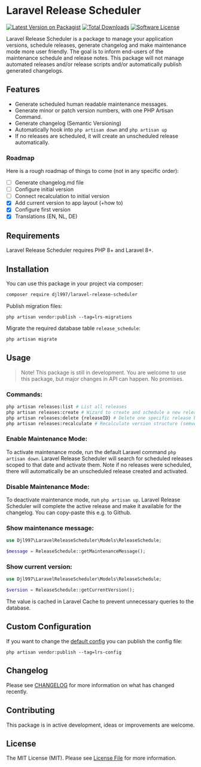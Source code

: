 # Laravel Release Scheduler

[![Latest Version on Packagist](https://img.shields.io/packagist/v/djl997/laravel-release-scheduler.svg?style=flat-square)](https://packagist.org/packages/djl997/laravel-release-scheduler)
[![Total Downloads](https://img.shields.io/packagist/dt/djl997/laravel-release-scheduler.svg?style=flat-square)](https://packagist.org/packages/djl997/laravel-release-scheduler)
[![Software License](https://img.shields.io/badge/license-MIT-brightgreen.svg?style=flat-square)](LICENSE)

Laravel Release Scheduler is a package to manage your application versions, schedule releases, generate changelog and make maintenance mode more user friendly. The goal is to inform end-users of the maintenance schedule and release notes. This package will not manage automated releases and/or release scripts and/or automatically publish generated changelogs.

## Features
- Generate scheduled human readable maintenance messages.
- Generate minor or patch version numbers, with one PHP Artisan Command.
- Generate changelog (Semantic Versioning)
- Automatically hook into `php artisan down` and `php artisan up`
- If no releases are scheduled, it will create an unscheduled release automatically.

### Roadmap
Here is a rough roadmap of things to come (not in any specific order):

- [ ] Generate changelog.md file
- [ ] Configure initial version
- [ ] Connect recalculation to initial version
- [x] Add current version to app layout (+how to)
- [x] Configure first version
- [x] Translations (EN, NL, DE)

## Requirements
Laravel Release Scheduler requires PHP 8+ and Laravel 8+.

## Installation
You can use this package in your project via composer:
```bash
composer require djl997/laravel-release-scheduler
```
Publish migration files:
```
php artisan vendor:publish --tag=lrs-migrations
```

Migrate the required database table `release_schedule`:
```bash
php artisan migrate
```

## Usage
> Note! This package is still in development. You are welcome to use this package, but major changes in API can happen. No promises.

### Commands:
```bash
php artisan releases:list # List all releases
php artisan releases:create # Wizard to create and schedule a new release
php artisan releases:delete {releaseID} # Delete one specific release by ID
php artisan releases:recalculate # Recalculate version structure (semver)
```
### Enable Maintenance Mode:
To activate maintenance mode, run the default Laravel command `php artisan down`. Laravel Release Scheduler will search for scheduled releases scoped to that date and activate them. Note if no releases were scheduled, there will automatically be an unscheduled release created and activated.

### Disable Maintenance Mode:
To deactivate maintenance mode, run `php artisan up`. Laravel Release Scheduler will complete the active release and make it available for the changelog. You can copy-paste this e.g. to Github.

### Show maintenance message:
```php
use Djl997\LaravelReleaseScheduler\Models\ReleaseSchedule;

$message = ReleaseSchedule::getMaintenanceMessage();
```

### Show current version:
```php
use Djl997\LaravelReleaseScheduler\Models\ReleaseSchedule;

$version = ReleaseSchedule::getCurrentVersion();
```
The value is cached in Laravel Cache to prevent unnecessary queries to the database.


## Custom Configuration
If you want to change the [default config](config/config.php) you can publish the config file:
```
php artisan vendor:publish --tag=lrs-config
```

## Changelog
Please see [CHANGELOG](CHANGELOG.md) for more information on what has changed recently.

## Contributing

This package is in active development, ideas or improvements are welcome.

## License

The MIT License (MIT). Please see [License File](LICENSE) for more information.